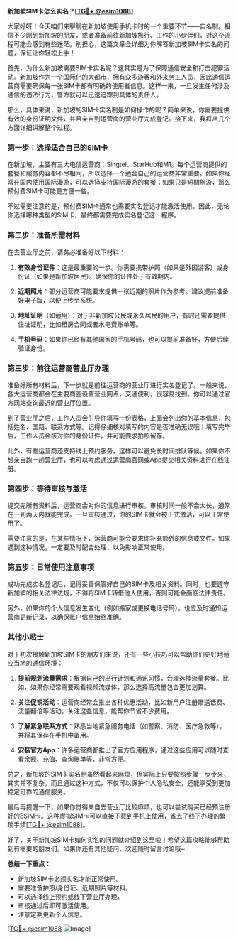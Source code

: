**新加坡SIM卡怎么实名？[[TG💪+ @esim1088](https://t.me/s/esim1088)]**

大家好呀！今天咱们来聊聊在新加坡使用手机卡时的一个重要环节——实名制。相信不少刚到新加坡的朋友，或者准备前往新加坡旅行、工作的小伙伴们，对这个流程可能会感到有些迷茫。别担心，这篇文章会详细为你解答新加坡SIM卡实名的问题，保证让你轻松上手！

首先，为什么新加坡需要SIM卡实名呢？这其实是为了保障通信安全和打击犯罪活动。新加坡作为一个国际化的大都市，拥有众多游客和外来务工人员，因此通信运营商需要确保每一张SIM卡都有明确的使用者信息。这样一来，一旦发生任何涉及通信的违法行为，警方就可以迅速追踪到具体的责任人。

那么，具体来说，新加坡的SIM卡实名制是如何操作的呢？简单来说，你需要提供有效的身份证明文件，并且亲自到运营商的营业厅完成登记。接下来，我将从几个方面详细讲解整个过程。

### **第一步：选择适合自己的SIM卡**

在新加坡，主要有三大电信运营商：Singtel、StarHub和M1。每个运营商提供的套餐和服务内容都不尽相同，所以选择一个适合自己的运营商非常重要。如果你经常在国内使用国际漫游，可以选择支持国际漫游的套餐；如果只是短期旅游，那么预付费SIM卡可能更方便一些。

不过需要注意的是，预付费SIM卡通常也需要实名登记才能激活使用。因此，无论你选择哪种类型的SIM卡，最终都需要完成实名登记这一程序。

### **第二步：准备所需材料**

在去营业厅之前，请务必准备好以下材料：

1. **有效身份证件**：这是最重要的一步。你需要携带护照（如果是外国游客）或身份证（如果是新加坡居民）。确保你的证件处于有效期内。
   
2. **近期照片**：部分运营商可能要求提供一张近期的照片作为参考。建议提前准备好电子版，以便上传至系统。

3. **地址证明**（如适用）：对于非新加坡公民或永久居民的用户，有时还需要提供住址证明，比如租房合同或者水电费账单等。

4. **手机号码**：如果你已经有其他国家的手机号码，也可以提前准备好，方便后续验证身份。

### **第三步：前往运营商营业厅办理**

准备好所有材料后，下一步就是前往运营商的营业厅进行实名登记了。一般来说，各大运营商都会在主要商圈设置营业网点，交通便利，很容易找到。你可以通过官方网站查询最近的营业厅位置。

到了营业厅之后，工作人员会引导你填写一份表格，上面会列出你的基本信息，包括姓名、国籍、联系方式等。记得仔细核对填写的内容是否准确无误哦！填写完毕后，工作人员会核对你的身份证件，并可能要求拍照留存。

此外，有些运营商还支持线上预约服务，这样可以避免长时间排队等候。如果你不想亲自跑一趟营业厅，也可以考虑通过运营商官网或App提交相关资料进行在线注册。

### **第四步：等待审核与激活**

提交完所有资料后，运营商会对你的信息进行审核。审核时间一般不会太长，通常在一到两天内就能完成。一旦审核通过，你的SIM卡就会被正式激活，可以正常使用了。

需要注意的是，在某些情况下，运营商可能会要求你补充额外的信息或文件。如果遇到这种情况，一定要及时配合处理，以免影响正常使用。

### **第五步：日常使用注意事项**

成功完成实名登记后，记得妥善保管好自己的SIM卡及相关资料。同时，也要遵守新加坡的相关法律法规，不得将SIM卡转借他人使用，否则可能会面临法律责任。

另外，如果你的个人信息发生变化（例如搬家或更换电话号码），也应及时通知运营商更新记录，以确保账户信息始终准确。

### **其他小贴士**

对于初次接触新加坡SIM卡的朋友们来说，还有一些小技巧可以帮助你们更好地适应当地的通信环境：

1. **提前规划流量需求**：根据自己的出行计划和通讯习惯，合理选择流量套餐。比如，如果你经常需要观看视频流媒体，那么选择高流量包会更加划算。

2. **关注促销活动**：运营商经常会推出各种优惠活动，比如新用户注册赠送话费、流量翻倍等活动。关注这些信息，能帮你节省不少费用。

3. **了解紧急联系方式**：熟悉当地紧急服务电话（如警察、消防、医疗急救等），并将其保存在手机中备用。

4. **安装官方App**：许多运营商都推出了官方应用程序，通过这些应用可以随时查看余额、充值、查询账单等，非常方便。

总之，新加坡的SIM卡实名制虽然看起来麻烦，但实际上只要按照步骤一步步来，其实并不复杂。而且通过这种方式，不仅可以保护个人隐私安全，还能享受到更加稳定可靠的通信服务。

最后再提醒一下，如果你觉得亲自去营业厅比较麻烦，也可以尝试购买已经预注册好的ESIM卡。这种虚拟SIM卡可以直接下载到手机上使用，省去了线下办理的繁琐手续[[TG💪+ @esim1088](https://t.me/s/esim1088)]。

好了，关于新加坡SIM卡如何实名的问题就介绍到这里啦！希望这篇攻略能够帮助到有需要的朋友们。如果你还有其他疑问，欢迎随时留言讨论哦~

**总结一下重点：**
- 新加坡SIM卡必须实名才能正常使用。
- 需要准备护照/身份证、近期照片等材料。
- 可以选择线上预约或线下营业厅办理。
- 审核通过后即可激活使用。
- 注意定期更新个人信息。

[[TG💪+ @esim1088](https://t.me/s/esim1088) ![Image](https://i.postimg.cc/4NQfJmqS/Snipaste-2025-05-13-00-14-12.png)]